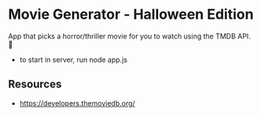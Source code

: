 # Movie Generator - Halloween Edition
App that picks a horror/thriller movie for you to watch using the TMDB API. 🎃

* to start in server, run node app.js

## Resources
* https://developers.themoviedb.org/
